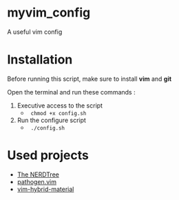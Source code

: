 # myvim_config
A useful vim config

# Installation

Before running this script, make sure to install **vim** and **git**

Open the terminal and run these commands :

<ol>
    <li>Executive access to the script <ul><li>
        <code> chmod +x config.sh</code>
    </li></ul></li>
    <li>Run the configure script  <ul><li>
        <code> ./config.sh</code>
    </li></ul></li>
</ol>

# Used projects


<ul>
    <li><a href=https://github.com/preservim/nerdtree>The NERDTree</a></li>
    <li><a href=https://github.com/tpope/vim-pathogen>pathogen.vim</a></li>
	<li><a href=https://github.com/kristijanhusak/vim-hybrid-material>vim-hybrid-material</a></li>

</ul>
